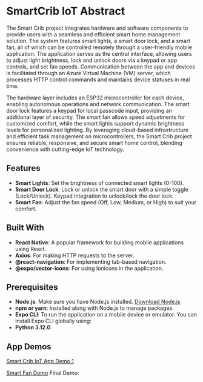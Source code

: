 # SmartCrib IoT Abstract

The Smart Crib project integrates hardware and software components to provide users with a seamless and efficient smart home management solution. The system features smart lights, a smart door lock, and a smart fan, all of which can be controlled remotely through a user-friendly mobile application. The application serves as the central interface, allowing users to adjust light brightness, lock and unlock doors via a keypad or app controls, and set fan speeds. Communication between the app and devices is facilitated through an Azure Virtual Machine (VM) server, which processes HTTP control commands and maintains device statuses in real time.

The hardware layer includes an ESP32 microcontroller for each device, enabling autonomous operations and network communication. The smart door lock features a keypad for local passcode input, providing an additional layer of security. The smart fan allows speed adjustments for customized comfort, while the smart lights support dynamic brightness levels for personalized lighting. By leveraging cloud-based infrastructure and efficient task management on microcontrollers, the Smart Crib project ensures reliable, responsive, and secure smart home control, blending convenience with cutting-edge IoT technology.

## Features

- **Smart Lights**: Set the brightness of connected smart lights (0-100).
- **Smart Door Lock**: Lock or unlock the smart door with a simple toggle (Lock/Unlock). Keypad integration to unlock/lock the door lock.
- **Smart Fan**: Adjust the fan speed (Off, Low, Medium, or High) to suit your comfort.

## Built With

- **React Native**: A popular framework for building mobile applications using React.
- **Axios**: For making HTTP requests to the server.
- **@react-navigation**: For implementing tab-based navigation.
- **@expo/vector-icons**: For using Ionicons in the application.

## Prerequisites

- **Node.js**: Make sure you have Node.js installed. [Download Node.js](https://nodejs.org/)
- **npm or yarn**: Installed along with Node.js to manage packages.
- **Expo CLI**: To run the application on a mobile device or emulator. You can install Expo CLI globally using:
- **Python 3.12.0**

## App Demos
[Smart Crib IoT App Demo 1](https://www.youtube.com/watch?v=xLqYLixEVfE)

[Smart Fan Demo](https://www.youtube.com/shorts/cb8d_wNGdIk)
Final Demo:
